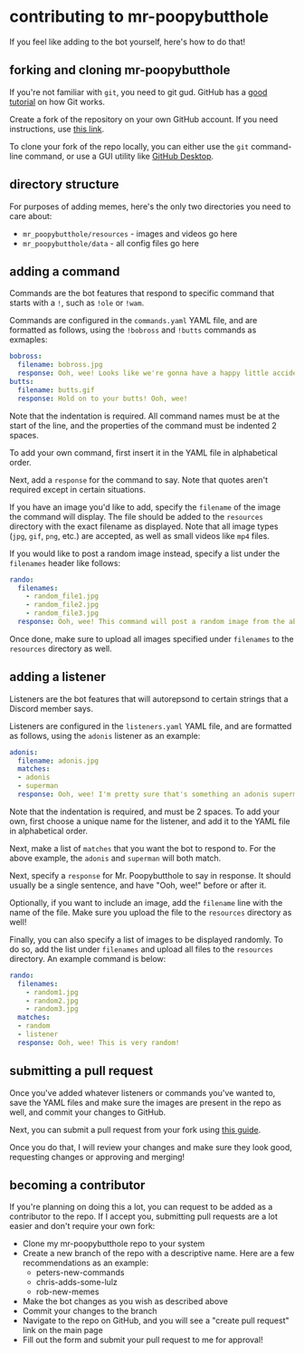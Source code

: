 # contributing to mr-poopybutthole

If you feel like adding to the bot yourself, here's how to do that!

## forking and cloning mr-poopybutthole

If you're not familiar with `git`, you need to git gud. GitHub has a [good tutorial](https://guides.github.com/activities/hello-world/) on how Git works.

Create a fork of the repository on your own GitHub account. If you need instructions, use [this link](https://docs.github.com/en/github/creating-cloning-and-archiving-repositories/cloning-a-repository).

To clone your fork of the repo locally, you can either use the `git` command-line command, or use a GUI utility like [GitHub Desktop](https://desktop.github.com/).

## directory structure

For purposes of adding memes, here's the only two directories you need to care about:

- `mr_poopybutthole/resources` - images and videos go here
- `mr_poopybutthole/data` - all config files go here

## adding a command

Commands are the bot features that respond to specific command that starts with a `!`, such as `!ole` or `!wam`.

Commands are configured in the `commands.yaml` YAML file, and are formatted as follows, using the `!bobross` and `!butts` commands as exmaples:

```yaml
bobross:
  filename: bobross.jpg
  response: Ooh, wee! Looks like we're gonna have a happy little accident!
butts:
  filename: butts.gif
  response: Hold on to your butts! Ooh, wee!
```

Note that the indentation is required. All command names must be at the start of the line, and the properties of the command must be indented 2 spaces.

To add your own command, first insert it in the YAML file in alphabetical order.

Next, add a `response` for the command to say. Note that quotes aren't required except in certain situations.

If you have an image you'd like to add, specify the `filename` of the image the command will display. The file should be added to the `resources` directory with the exact filename as displayed. Note that all image types (`jpg`, `gif`, `png`, etc.) are accepted, as well as small videos like `mp4` files.

If you would like to post a random image instead, specify a list under the `filenames` header like follows:

```yaml
rando:
  filenames:
    - random_file1.jpg
    - random_file2.jpg
    - random_file3.jpg
  response: Ooh, wee! This command will post a random image from the above list!
```

Once done, make sure to upload all images specified under `filenames` to the `resources` directory as well.

## adding a listener

Listeners are the bot features that will autorepsond to certain strings that a Discord member says.

Listeners are configured in the `listeners.yaml` YAML file, and are formatted as follows, using the `adonis` listener as an example:

```yaml
adonis:
  filename: adonis.jpg
  matches:
  - adonis
  - superman
  response: Ooh, wee! I'm pretty sure that's something an adonis superman would do!
```

Note that the indentation is required, and must be 2 spaces. To add your own, first choose a unique name for the listener, and add it to the YAML file in alphabetical order.

Next, make a list of `matches` that you want the bot to respond to. For the above example, the `adonis` and `superman` will both match.

Next, specify a `response` for Mr. Poopybutthole to say in response. It should usually be a single sentence, and have "Ooh, wee!" before or after it.

Optionally, if you want to include an image, add the `filename` line with the name of the file. Make sure you upload the file to the `resources` directory as well!

Finally, you can also specify a list of images to be displayed randomly. To do so, add the list under `filenames` and upload all files to the `resources` directory. An example command is below:

```yaml
rando:
  filenames:
    - random1.jpg
    - random2.jpg
    - random3.jpg
  matches:
  - random
  - listener
  response: Ooh, wee! This is very random!
```

## submitting a pull request

Once you've added whatever listeners or commands you've wanted to, save the YAML files and make sure the images are present in the repo as well, and commit your changes to GitHub.

Next, you can submit a pull request from your fork using [this guide](https://docs.github.com/en/github/collaborating-with-issues-and-pull-requests/creating-a-pull-request-from-a-fork).

Once you do that, I will review your changes and make sure they look good, requesting changes or approving and merging!

## becoming a contributor

If you're planning on doing this a lot, you can request to be added as a contributor to the repo. If I accept you, submitting pull requests are a lot easier and don't require your own fork:

- Clone my mr-poopybutthole repo to your system
- Create a new branch of the repo with a descriptive name. Here are a few recommendations as an example:
  - peters-new-commands
  - chris-adds-some-lulz
  - rob-new-memes
- Make the bot changes as you wish as described above
- Commit your changes to the branch
- Navigate to the repo on GitHub, and you will see a "create pull request" link on the main page
- Fill out the form and submit your pull request to me for approval!
